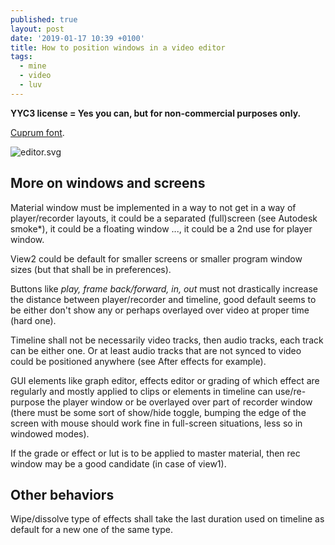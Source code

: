 ```yaml
---
published: true
layout: post
date: '2019-01-17 10:39 +0100'
title: How to position windows in a video editor
tags:
  - mine
  - video
  - luv
---
```

**YYC3 license = Yes you can, but for non-commercial purposes only.**

[Cuprum font](https://fonts.google.com/specimen/Cuprum).

![editor.svg]({{site.baseurl}}/media/editor.svg)

## More on windows and screens

Material window must be implemented in a way to not get in a way of player/recorder layouts, it could be a separated (full)screen (see Autodesk smoke*), it could be a floating window ..., it could be a 2nd use for player window.

View2 could be default for smaller screens or smaller program window sizes (but that shall be in preferences).

Buttons like _play, frame back/forward, in, out_ must not drastically increase the distance between player/recorder and timeline, good default seems to be either don't show any or perhaps overlayed over video at proper time (hard one).

Timeline shall not be necessarily video tracks, then audio tracks, each track can be either one. Or at least audio tracks that are not synced to video could be positioned anywhere (see After effects for example).

GUI elements like graph editor, effects editor or grading of which effect are regularly and mostly applied to clips or elements in timeline can use/re-purpose the player window or be overlayed over part of recorder window (there must be some sort of show/hide toggle, bumping the edge of the screen with mouse should work fine in full-screen situations, less so in windowed modes). 

If the grade or effect or lut is to be applied to master material, then rec window may be a good candidate (in case of view1).

## Other behaviors

Wipe/dissolve type of effects shall take the last duration used on timeline as default for a new one of the same type.

